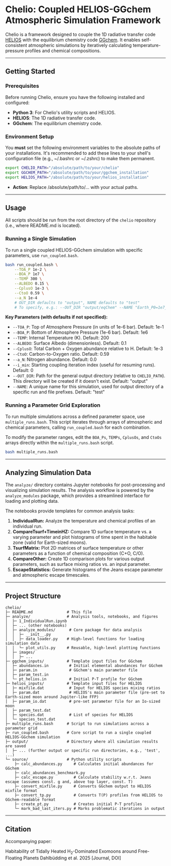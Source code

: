 # Chelio: Coupled HELIOS-GGchem Atmospheric Simulation Framework

Chelio is a framework designed to couple the 1D radiative transfer code [HELIOS](https://github.com/exoclime/HELIOS) with the equilibrium chemistry code [GGchem](https://github.com/pw31/GGchem). It enables self-consistent atmospheric simulations by iteratively calculating temperature-pressure profiles and chemical compositions.

---

## Getting Started

### Prerequisites

Before running Chelio, ensure you have the following installed and configured:

* **Python 3**: For Chelio's utility scripts and HELIOS.
* **HELIOS**: The 1D radiative transfer code.
* **GGchem**: The equilibrium chemistry code.

### Environment Setup

You **must** set the following environment variables to the absolute paths of your installations. It's recommended to add these lines to your shell's configuration file (e.g., ~/.bashrc or ~/.zshrc) to make them permanent.

```bash
export CHELIO_PATH="/absolute/path/to/your/chelio"
export GGCHEM_PATH="/absolute/path/to/your/ggchem_installation"
export HELIOS_PATH="/absolute/path/to/your/helios_installation"
```
* **Action**: Replace /absolute/path/to/... with your actual paths.

---

## Usage

All scripts should be run from the root directory of the `chelio` repository (i.e., where README.md is located).

### Running a Single Simulation

To run a single coupled HELIOS-GGchem simulation with specific parameters, use `run_coupled.bash`.

```bash
bash run_coupled.bash \
    --TOA_P 1e-2 \
    --BOA_P 1e7 \
    --TEMP 300 \
    --ALBEDO 0.15 \
    --CplusO 1e-3 \
    --CtoO 0.59 \
    --a_N 1e-4
    # OUT_DIR defaults to "output", NAME defaults to "test"
    # To specify, e.g.: --OUT_DIR "output/eqChem" --NAME "Earth_P0=1e7_Tint=200_CtoO=0.1"
```

**Key Parameters (with defaults if not specified):**

* `--TOA_P`: Top of Atmosphere Pressure (in units of 1e-6 bar). Default: 1e-1
* `--BOA_P`: Bottom of Atmosphere Pressure (1e-6 bar). Default: 1e6
* `--TEMP`: Internal Temperature (K). Default: 200
* `--ALBEDO`: Surface Albedo (dimensionless). Default: 0.1
* `--CplusO`: Total Carbon + Oxygen abundance relative to H. Default: 1e-3
* `--CtoO`: Carbon-to-Oxygen ratio. Default: 0.59
* `--a_N`: Nitrogen abundance. Default: 0.0
* `--i_min`: Starting coupling iteration index (useful for resuming runs). Default: 0
* `--OUT_DIR`: Path for the general output directory (relative to `CHELIO_PATH`). This directory will be created if it doesn't exist. Default: "output"
* `--NAME`: A unique name for this simulation, used for output directory of a specific run and file prefixes. Default: "test"

### Running a Parameter Grid Exploration

To run multiple simulations across a defined parameter space, use `multiple_runs.bash`. This script iterates through arrays of atmospheric and chemical parameters, calling `run_coupled.bash` for each combination.

To modify the parameter ranges, edit the `BOA_Ps`, `TEMPs`, `CplusOs`, and `CtoOs` arrays directly within the `multiple_runs.bash` script.

```bash
bash multiple_runs.bash
```

---

## Analyzing Simulation Data

The `analyze/` directory contains Jupyter notebooks for post-processing and visualizing simulation results. The analysis workflow is powered by the `analyze_modules` package, which provides a streamlined interface for loading and plotting data.

The notebooks provide templates for common analysis tasks:

1.  **IndividualRun:** Analyze the temperature and chemical profiles of an individual run.
2.  **CompareTsurf+TimeinHZ:** Compare 1D surface temperature vs. a varying parameter and plot histograms of time spent in the habitable zone (valid for Earth-sized moons).
3.  **TsurfMatrix:** Plot 2D matrices of surface temperature or other parameters as a function of chemical composition (C+O, C/O).
4.  **CompareOther:** Create 1D comparison plots for various output parameters, such as surface mixing ratios vs. an input parameter.
5.  **EscapeStatistics:** Generate histograms of the Jeans escape parameter and atmospheric escape timescales.

---

## Project Structure

```
chelio/
├─ README.md               # This file
├─ analyze/                # Analysis tools, notebooks, and figures
│  ├─ 1_IndividualRun.ipynb
│  ├─ ... (other notebooks)
│  ├─ analyze_modules/      # Core package for data analysis
│  │  ├─ __init__.py
│  │  ├─ data_loader.py    # High-level functions for loading simulation data
│  │  └─ plot_utils.py     # Reusable, high-level plotting functions
│  ├─ images/
│  │  ├─ ...
├─ ggchem_inputs/          # Template input files for GGchem
│  ├─ abundances.in         # Initial elemental abundances for GGchem
│  ├─ param.in              # GGchem's main parameter file
│  ├─ param_test.in
│  └─ pt_helios.in          # Initial P-T profile for GGchem
├─ helios_inputs/          # Template input files for HELIOS
│  ├─ mixfile.dat           # Input for HELIOS species mixing ratios
│  ├─ param.dat             # HELIOS's main parameter file (pre-set to Earth-sized moon around Jupiter-like FFP)
│  ├─ param_io.dat          # pre-set parameter file for an Io-sized moon
│  ├─ param_test.dat
│  ├─ species.dat           # List of species for HELIOS
│  └─ species_test.dat
├─ multiple_runs.bash      # Script to run simulations across a parameter grid
├─ run_coupled.bash        # Core script to run a single coupled HELIOS-GGchem simulation
├─ output/                 # Directory where all simulation results are saved
│  ├─ ... (further output or specific run directories, e.g., 'test', ...)
└─ source/                 # Python utility scripts
    ├─ calc_abundances.py     # Calculates initial abundances for GGchem
    ├─ calc_abundances_benchmark.py
    ├─ calc_escape.py         # Calculate stability w.r.t. Jeans escape (assumes const. g and, above top layer, const. T)
    ├─ convert_mixfile.py     # Converts GGchem output to HELIOS mixfile format
    ├─ convert_tp.py          # Converts T(P) profiles from HELIOS to GGchem-readable format
    ├─ create_pt.py           # Creates initial P-T profiles
    └─ mark_bad_last_iters.py # Marks problematic iterations in output
```

---

## Citation

Accompanying paper:

Habitability of Tidally Heated H$_2$-Dominated Exomoons around Free-Floating Planets
Dahlbüdding et al. 2025
[Journal, DOI]